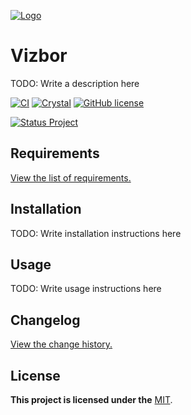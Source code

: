 [![Logo](https://github.com/kebasyaty/vizbor/raw/v0/logo/logo.svg "Logo")](https://github.com/kebasyaty/vizbor "Logo")

# Vizbor

TODO: Write a description here

[![CI](https://github.com/kebasyaty/vizbor/workflows/CI/badge.svg)](https://github.com/kebasyaty/vizbor/actions)
[![Crystal](https://img.shields.io/badge/crystal-v1.12.0%2B-CC342D)](https://crystal-lang.org/)
[![GitHub license](https://badgen.net/github/license/kebasyaty/vizbor)](https://github.com/kebasyaty/vizbor/blob/main/LICENSE)

<p>
  <a href="https://github.com/kebasyaty/vizbor" alt="Status Project">
    <img src="https://github.com/kebasyaty/vizbor/raw/v0/pictures/status_project/Status_Project-Development-.svg"
      alt="Status Project">
  </a>
</p>

## Requirements

[View the list of requirements.](https://github.com/kebasyaty/vizbor/blob/main/REQUIREMENTS.md "Requirements")

## Installation

TODO: Write installation instructions here

## Usage

TODO: Write usage instructions here

## Changelog

[View the change history.](https://github.com/kebasyaty/vizbor/blob/main/CHANGELOG.md "View the change history.")

## License

**This project is licensed under the** [MIT](https://github.com/kebasyaty/vizbor/blob/main/LICENSE "MIT").
